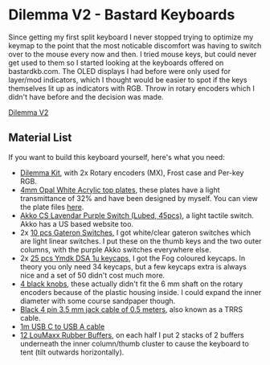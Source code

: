 # Dilemma V2 - Bastard Keyboards
Since getting my first split keyboard I never stopped trying to optimize my keymap to the point that the most noticable discomfort was having to switch over to the mouse every now and then. I tried mouse keys, but could never get used to them so I started looking at the keyboards offered on bastardkb.com. The OLED displays I had before were only used for layer/mod indicators, which I thought would be easier to spot if the keys themselves lit up as indicators with RGB. Throw in rotary encoders which I didn't have before and the decision was made.

[Dilemma V2](assets/dilemma%20v2/cover.jpg)

## Material List
If you want to build this keyboard yourself, here's what you need:
* [Dilemma Kit](https://bastardkb.com/product/dilemma/), with 2x Rotary encoders (MX), Frost case and Per-key RGB.
* [4mm Opal White Acrylic top plates](https://kunststofplatenshop.nl/product/plexiglas-opaalwit-4-mm/), these plates have a light transmittance of 32% and have been designed by myself. You can view the plate files [here](../dilemma%20v2%20top%20plate/).
* [Akko CS Lavendar Purple Switch (Lubed, 45pcs)](https://akkogear.de/en/products/akko-cs-lavender-purple-switch-lubed-45pcs), a light tactile switch. Akko has a US based website too.
* 2x [10 pcs Gateron Switches](https://aliexpress.com/item/32791600556.html), I got white/clear gateron switches which are light linear switches. I put these on the thumb keys and the two outer columns, with the purple Akko switches everywhere else.
* 2x [25 pcs Ymdk DSA 1u keycaps](https://aliexpress.com/item/4000354001038.html), I got the Fog coloured keycaps. In theory you only need 34 keycaps, but a few keycaps extra is always nice and a set of 50 didn't cost much more.
* [4 black knobs](https://www.amazon.nl/dp/B015IGMWTC?language=en_GB&th=1), these actually didn't fit the 6 mm shaft on the rotary encoders because of the plastic housing inside. I could expand the inner diameter with some course sandpaper though.
* [Black 4 pin 3.5 mm jack cable of 0.5 meters](https://www.amazon.nl/dp/B00EKZR9ZK?language=en_GB), also known as a TRRS cable.
* [1m USB C to USB A cable](https://www.amazon.nl/dp/B07K4J6HJ3?language=en_GB)
* [12 LouMaxx Rubber Buffers](https://www.amazon.nl/dp/B08GKP4311?language=en_GB), on each half I put 2 stacks of 2 buffers underneath the inner column/thumb cluster to cause the keyboard to tent (tilt outwards horizontally).